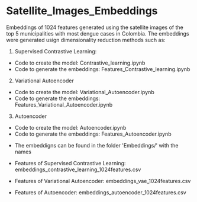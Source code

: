 # Satellite_Images_Embeddings

Embeddings of 1024 features generated using the satellite images of the top 5 municipalities with most dengue cases in Colombia. 
The embeddings were generated usign dimensionality reduction methods such as:

1. Supervised Contrastive Learning:
- Code to create the model: Contrastive_learning.ipynb
- Code to generate the embeddings: Features_Contrastive_learning.ipynb


2. Variational Autoencoder
- Code to create the model: Variational_Autoencoder.ipynb
- Code to generate the embeddings: Features_Variational_Autoencoder.ipynb

3. Autoencoder
- Code to create the model: Autoencoder.ipynb
- Code to generate the embeddings: Features_Autoencoder.ipynb

* The embeddigns can be found in the folder 'Embeddings/' with the names

- Features of Supervised Contrastive Learning: embeddings_contrastive_learning_1024features.csv

- Features of Variational Autoencoder: embeddings_vae_1024features.csv

- Features of Autoencoder: embeddings_autoencoder_1024features.csv
